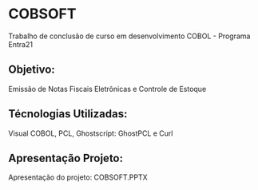 # COBSOFT

Trabalho de conclusão de curso em desenvolvimento COBOL - Programa Entra21

## Objetivo: 

Emissão de Notas Fiscais Eletrônicas e Controle de Estoque

## Técnologias Utilizadas: 

Visual COBOL, PCL, Ghostscript: GhostPCL e Curl

## Apresentação Projeto: 

Apresentação do projeto: COBSOFT.PPTX
